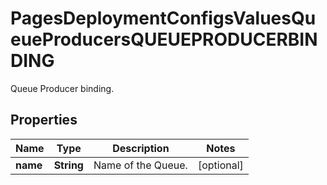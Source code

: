 

# PagesDeploymentConfigsValuesQueueProducersQUEUEPRODUCERBINDING

Queue Producer binding.

## Properties

| Name | Type | Description | Notes |
|------------ | ------------- | ------------- | -------------|
|**name** | **String** | Name of the Queue. |  [optional] |



